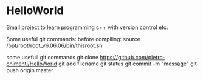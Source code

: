 # HelloWorld
Small project to learn programming c++ with version control etc.

Some useful git commands:
before compiling:
source /opt/root/root_v6.06.06/bin/thisroot.sh 

some usefull git commands
git clone https://github.com/pietro-chimenti/HelloWorld
git add filename
git status
git commit -m "message"
git push origin master
 
